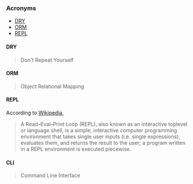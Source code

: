 
### Acronyms

- [DRY](#DRY)
- [ORM](#ORM)
- [REPL](#REPL)



#### DRY
> Don't Repeat Yourself

#### ORM
> Object Relational Mapping

#### REPL

According to [Wikipedia](https://en.wikipedia.org/wiki/Read%E2%80%93eval%E2%80%93print_loop), 
> A Read–Eval–Print Loop (REPL), also known as an interactive toplevel or language shell, is a simple, interactive computer programming environment that takes single user inputs (i.e. single expressions), evaluates them, and returns the result to the user; a program written in a REPL environment is executed piecewise.

#### CLI
> Command Line Interface
